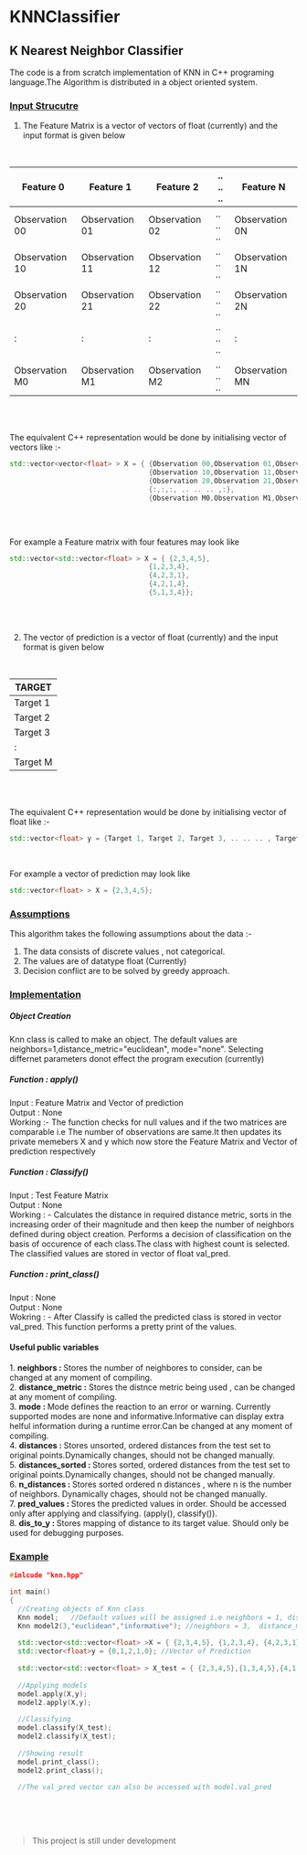 # KNNClassifier
<h2>K Nearest Neighbor Classifier </h2>

The code is a from scratch implementation of KNN in C++ programing language.The Algorithm is distributed in a object oriented system.

<h3><u>Input Strucutre</u></h3>

1. The Feature Matrix is a vector of vectors of float (currently) and the input format is given below

<br>

| Feature 0 | Feature 1 | Feature 2 |  .. .. .. | Feature N |
| --------- | --------- | --------- | --------- | --------- |
| Observation 00 | Observation 01 | Observation 02|  .. .. .. | Observation 0N |
| Observation 10 | Observation 11 | Observation 12|  .. .. .. | Observation 1N |
| Observation 20 | Observation 21 | Observation 22|  .. .. .. | Observation 2N |
| : | : | :|  .. .. .. | : |
| Observation M0 | Observation M1 | Observation M2|  .. .. .. | Observation MN |

<br><br>

The equivalent C++ representation would be done by initialising vector of vectors like :-

```c++
std::vector<vector<float> > X = { {Observation 00,Observation 01,Observation 02,Observation 03, .. .. .., Observation 0N}, 
                                  {Observation 10,Observation 11,Observation 12,Observation 13, .. .. .., Observation 1N}, 
                                  {Observation 20,Observation 21,Observation 22,Observation 23, .. .. .., Observation 2N}, 
                                  {:,:,:, .. .. .. ,:},
                                  {Observation M0,Observation M1,Observation M2, .. .. .., Observation Mn}};
                                  
```
<br>

For example a Feature matrix with four features may look like


```c++
std::vector<std::vector<float> > X = { {2,3,4,5}, 
                                  {1,2,3,4}, 
                                  {4,2,3,1}, 
                                  {4,2,1,4}, 
                                  {5,1,3,4}};

```


<br><br>


2. The vector of prediction is a vector of float (currently) and the input format is given below
<br>


| TARGET | 
| --------- |
| Target 1 |
| Target 2 |
| Target 3 | 
| : |
| Target M |

<br><br>

The equivalent C++ representation would be done by initialising vector of float like :-

```c++
std::vector<float> y = {Target 1, Target 2, Target 3, .. .. .. , Target N};
```
<br>

For example a vector of prediction may look like


```c++
std::vector<float> > X = {2,3,4,5}; 


```

<h3><u>Assumptions</u></h3>

This algorithm takes the following assumptions about the data :-

1) The data consists of discrete values , not categorical.
2) The values are of datatype float (Currently)
3) Decision conflict are to be solved by greedy approach. 


<h3><u>Implementation</u></h3>

<h5>Object Creation</h5>
Knn class is called to make an object. The default values are neighbors=1,distance_metric="euclidean", mode="none". Selecting differnet parameters donot effect the program execution (currently)

<h5> Function : apply() </h5>
Input : Feature Matrix and Vector of prediction<br>
Output : None<br>
Working :- The function checks for null values and if the two matrices are comparable i.e The number of observations are same.It then updates its private memebers X and y which now store the Feature Matrix and Vector of prediction respectively<br>

<h5> Function : Classify()</h5>
Input : Test Feature Matrix<br>
Output : None <br>
Working : - Calculates the distance in required distance metric, sorts in the increasing order of their magnitude and then keep the number of neighbors defined during object creation. Performs a decision  of classification on the basis of occurence of each class.The class with highest count is selected. The classified values are stored in vector of float val_pred.

<h5> Function : print_class()</h5>
Input : None<br>
Output : None<br>
Wokring : - After Classify is called the predicted class is stored in vector val_pred. This function performs a pretty print of the values.

<h4>Useful public variables</h4>
 1. <b>neighbors : </b> Stores the number of neighbores to consider, can be changed at any moment of compiling.<br>
 2. <b>distance_metric :</b> Stores the distnce metric being used , can be changed at any moment of compiling.<br>
 3. <b> mode : </b> Mode defines the reaction to an error or warning. Currently supported modes are none and informative.Informative can display extra helful information during a runtime error.Can be changed at any moment of compiling.<br>
 4. <b>distances : </b> Stores unsorted, ordered distances from the test set to original points.Dynamically changes, should not be changed manually.<br>
 5. <b>distances_sorted : </b> Stores sorted, ordered distances from the test set to original points.Dynamically changes, should not be changed manually.<br>
 6. <b> n_distances : </b> Stores sorted ordered n distances , where n is the number of neighbors. Dynamically chages, should not be changed manually.<br>
 7. <b> pred_values : </b> Stores the predicted values in order. Should be accessed only after applying and classifying. (apply(), classify()).<br>
 8. <b> dis_to_y : </b> Stores mapping of distance to its target value. Should only be used for debugging purposes.<br>


<h3><u>Example</u></h3>

```c++
#inlcude "knn.hpp"

int main()
{
  //Creating objects of Knn class
  Knn model;   //Default values will be assigned i.e neighbors = 1, distance_metric="euclidean", mode="none"
  Knn model2(3,"euclidean","informative"); //neighbors = 3,  distance_metric="euclidean", mode="informative"
  
  std::vector<std::vector<float> >X = { {2,3,4,5}, {1,2,3,4}, {4,2,3,1}, {4,2,1,4}, {5,1,3,4}}; // Feature Matrix
  std::vector<float>y = {0,1,2,1,0}; //Vector of Prediction
  
  std::vector<std::vector<float> > X_test = { {2,3,4,5},{1,3,4,5},{4,1,0,2}}; //Test Feature Matrix
  
  //Applying models
  model.apply(X,y);
  model2.apply(X,y);
  
  //Classifying
  model.classify(X_test);
  model2.classify(X_test);
  
  //Showing result
  model.print_class();
  model2.print_class();
  
  //The val_pred vector can also be accessed with model.val_pred
  
  ```
 
<br><br>
>This project is still under development

